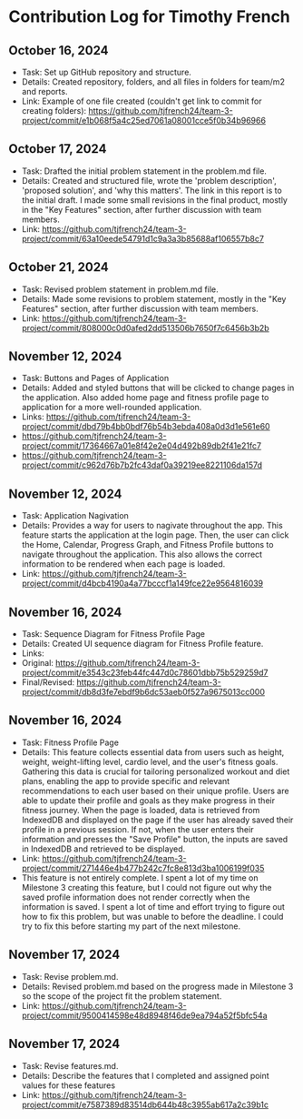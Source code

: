 # Contribution Log for Timothy French

## October 16, 2024

- Task: Set up GitHub repository and structure.
- Details: Created repository, folders, and all files in folders for team/m2 and reports. 
- Link: Example of one file created (couldn't get link to commit for creating folders): https://github.com/tjfrench24/team-3-project/commit/e1b068f5a4c25ed7061a08001cce5f0b34b96966

## October 17, 2024

- Task: Drafted the initial problem statement in the problem.md file. 
- Details: Created and structured file, wrote the 'problem description', 'proposed solution', and 'why this matters'. The link in this report is to the initial draft. I made some small revisions in the final product, mostly in the "Key Features" section, after further discussion with team members. 
- Link: https://github.com/tjfrench24/team-3-project/commit/63a10eede54791d1c9a3a3b85688af106557b8c7 

## October 21, 2024

- Task: Revised problem statement in problem.md file.
- Details: Made some revisions to problem statement, mostly in the "Key Features" section, after further discussion with team members.
- Link: https://github.com/tjfrench24/team-3-project/commit/808000c0d0afed2dd513506b7650f7c6456b3b2b

## November 12, 2024

- Task: Buttons and Pages of Application
- Details: Added and styled buttons that will be clicked to change pages in the application. Also added home page and fitness profile page to application for a more well-rounded application.
- Links: https://github.com/tjfrench24/team-3-project/commit/dbd79b4bb0bdf76b54b3ebda408a0d3d1e561e60
- https://github.com/tjfrench24/team-3-project/commit/17364667a01e8f42e2e04d492b89db2f41e21fc7
- https://github.com/tjfrench24/team-3-project/commit/c962d76b7b2fc43daf0a39219ee8221106da157d  

## November 12, 2024

- Task: Application Nagivation
- Details: Provides a way for users to nagivate throughout the app. This feature starts the application at the login page. Then, the user can click the Home, Calendar, Progress Graph, and Fitness Profile buttons to navigate throughout the application. This also allows the correct information to be rendered when each page is loaded.
- Link: https://github.com/tjfrench24/team-3-project/commit/d4bcb4190a4a77bcccf1a149fce22e9564816039 

## November 16, 2024

- Task: Sequence Diagram for Fitness Profile Page 
- Details: Created UI sequence diagram for Fitness Profile feature. 
- Links:
- Original: https://github.com/tjfrench24/team-3-project/commit/e3543c23feb44fc447d0c78601dbb75b529259d7 
- Final/Revised: https://github.com/tjfrench24/team-3-project/commit/db8d3fe7ebdf9b6dc53aeb0f527a9675013cc000 


## November 16, 2024

- Task: Fitness Profile Page 
- Details: This feature collects essential data from users such as height, weight, weight-lifting level, cardio level, and the user's fitness goals. Gathering this data is crucial for tailoring personalized workout and diet plans, enabling the app to provide specific and relevant recommendations to each user based on their unique profile. Users are able to update their profile and goals as they make progress in their fitness journey. When the page is loaded, data is retrieved from IndexedDB and displayed on the page if the user has already saved their profile in a previous session. If not, when the user enters their information and presses the "Save Profile" button, the inputs are saved in IndexedDB and retrieved to be displayed.
- Link: https://github.com/tjfrench24/team-3-project/commit/271446e4b477b242c7fc8e813d3ba1006199f035
- This feature is not entirely complete. I spent a lot of my time on Milestone 3 creating this feature, but I could not figure out why the saved profile information does not render correctly when the information is saved. I spent a lot of time and effort trying to figure out how to fix this problem, but was unable to before the deadline. I could try to fix this before starting my part of the next milestone. 

## November 17, 2024

- Task: Revise problem.md.
- Details: Revised problem.md based on the progress made in Milestone 3 so the scope of the project fit the problem statement.
- Link: https://github.com/tjfrench24/team-3-project/commit/9500414598e48d8948f46de9ea794a52f5bfc54a

## November 17, 2024

- Task: Revise features.md.
- Details: Describe the features that I completed and assigned point values for these features
- Link: https://github.com/tjfrench24/team-3-project/commit/e7587389d83514db644b48c3955ab617a2c39b1c 


